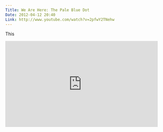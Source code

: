 ```yaml
---
Title: We Are Here: The Pale Blue Dot
Date: 2012-04-12 20:40
Link: http://www.youtube.com/watch?v=2pfwY2TNehw
---
```

This
<iframe width="480" height="270" src="http://www.youtube.com/embed/2pfwY2TNehw?fs=1&feature=oembed" frameborder="0" allowfullscreen></iframe>
